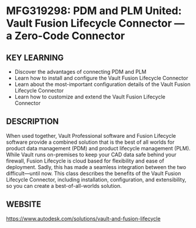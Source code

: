 # MFG319298: PDM and PLM United: Vault Fusion Lifecycle Connector — a Zero-Code Connector

## KEY LEARNING
- Discover the advantages of connecting PDM and PLM
- Learn how to install and configure the Vault Fusion Lifecycle Connector
- Learn about the most-important configuration details of the Vault Fusion Lifecycle Connector
- Learn how to customize and extend the Vault Fusion Lifecycle Connector

## DESCRIPTION
When used together, Vault Professional software and Fusion Lifecycle software provide a combined solution that is the best of all worlds for product data management (PDM) and product lifecycle management (PLM). While Vault runs on-premises to keep your CAD data safe behind your firewall, Fusion Lifecycle is cloud based for flexibility and ease of deployment. Sadly, this has made a seamless integration between the two difficult—until now. This class describes the benefits of the Vault Fusion Lifecycle Connector, including installation, configuration, and extensibility, so you can create a best-of-all-worlds solution.

## WEBSITE
https://www.autodesk.com/solutions/vault-and-fusion-lifecycle
